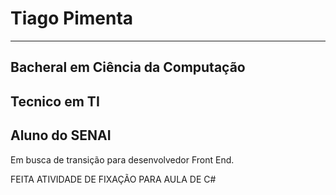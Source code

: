 # Tiago Pimenta

-------

## Bacheral em Ciência da Computação
## Tecnico em TI
## Aluno do SENAI

Em busca de transição para desenvolvedor Front End.

FEITA ATIVIDADE DE FIXAÇÃO PARA AULA DE C#

